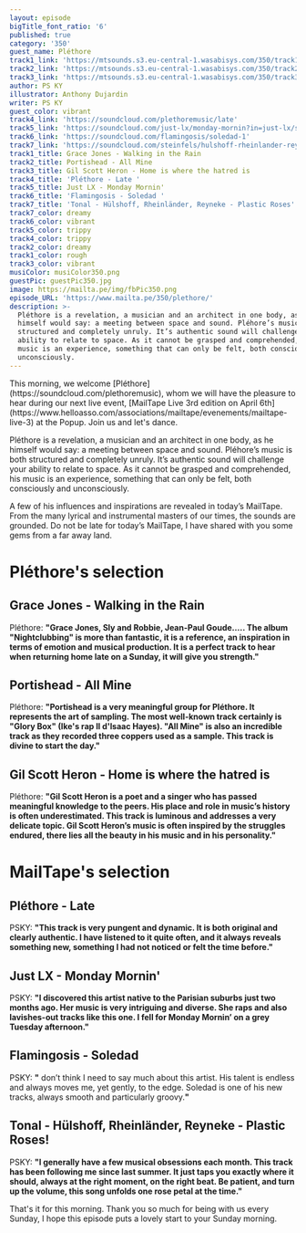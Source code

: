 ```yaml
---
layout: episode
bigTitle_font_ratio: '6'
published: true
category: '350'
guest_name: Pléthore
track1_link: 'https://mtsounds.s3.eu-central-1.wasabisys.com/350/track1.mp3'
track2_link: 'https://mtsounds.s3.eu-central-1.wasabisys.com/350/track2.mp3'
track3_link: 'https://mtsounds.s3.eu-central-1.wasabisys.com/350/track3.mp3'
author: PS KY
illustrator: Anthony Dujardin
writer: PS KY
guest_color: vibrant
track4_link: 'https://soundcloud.com/plethoremusic/late'
track5_link: 'https://soundcloud.com/just-lx/monday-mornin?in=just-lx/sets/move-your-mind-free-your-body'
track6_link: 'https://soundcloud.com/flamingosis/soledad-1'
track7_link: 'https://soundcloud.com/steinfels/hulshoff-rheinlander-reynecke-plastic-roses'
track1_title: Grace Jones - Walking in the Rain
track2_title: Portishead - All Mine
track3_title: Gil Scott Heron - Home is where the hatred is
track4_title: 'Pléthore - Late '
track5_title: Just LX - Monday Mornin'
track6_title: 'Flamingosis - Soledad '
track7_title: 'Tonal - Hülshoff, Rheinländer, Reyneke - Plastic Roses'
track7_color: dreamy
track6_color: vibrant
track5_color: trippy
track4_color: trippy
track2_color: dreamy
track1_color: rough
track3_color: vibrant
musiColor: musiColor350.png
guestPic: guestPic350.jpg
image: https://mailta.pe/img/fbPic350.png
episode_URL: 'https://www.mailta.pe/350/plethore/'
description: >-
  Pléthore is a revelation, a musician and an architect in one body, as he
  himself would say: a meeting between space and sound. Pléhore’s music is both
  structured and completely unruly. It’s authentic sound will challenge your
  ability to relate to space. As it cannot be grasped and comprehended, his
  music is an experience, something that can only be felt, both consciously and
  unconsciously.
---
```

<p id="introduction">This morning, we welcome [Pléthore](https://soundcloud.com/plethoremusic), whom we will have the pleasure to hear during our next live event, [MailTape Live 3rd edition on April 6th](https://www.helloasso.com/associations/mailtape/evenements/mailtape-live-3) at the Popup. Join us and let's dance.</p>
  
Pléthore is a revelation, a musician and an architect in one body, as he himself would say: a meeting between space and sound. Pléhore’s music is both structured and completely unruly. It’s authentic sound will challenge your ability to relate to space. As it cannot be grasped and comprehended, his music is an experience, something that can only be felt, both consciously and unconsciously. 
  
A few of his influences and inspirations are revealed in today’s MailTape. From the many lyrical and instrumental masters of our times, the sounds are grounded. Do not be late for today’s MailTape, I have shared with you some gems from a far away land.


# Pléthore's selection


## Grace Jones - Walking in the Rain
Pléthore: **"**Grace Jones, Sly and Robbie, Jean-Paul Goude….. The album "Nightclubbing" is more than fantastic, it is a reference, an inspiration in terms of emotion and musical production. It is a perfect track to hear when returning home late on a Sunday, it will give you strength.**"**

## Portishead - All Mine
Pléthore: **"**Portishead is a very meaningful group for Pléthore. It represents the art of sampling. The most well-known track certainly is "Glory Box" (Ike's rap II d'Isaac Hayes). "All Mine" is also an incredible track as they recorded three coppers used as a sample. This track is divine to start the day.**"**

## Gil Scott Heron - Home is where the hatred is
Pléthore: **"**Gil Scott Heron is a poet and a singer who has passed meaningful knowledge to the peers. His place and role in music’s history is often underestimated. This track is luminous and addresses a very delicate topic. Gil Scott Heron’s music is often inspired by the struggles endured, there lies all the beauty in his music and in his personality.**"**


# MailTape's selection

## Pléthore - Late 
PSKY: **"**This track is very pungent and dynamic. It is both original and clearly authentic. I have listened to it quite often, and it always reveals something new, something I had not noticed or felt the time before.**"**

## Just LX - Monday Mornin'
PSKY: **"**I discovered this artist native to the Parisian suburbs just two months ago. Her music is very intriguing and diverse. She raps and also lavishes-out tracks like this one. I fell for Monday Mornin’ on a grey Tuesday afternoon.**"**

## Flamingosis - Soledad 
PSKY: **"** don’t think I need to say much about this artist. His talent is endless and always moves me, yet gently, to the edge. Soledad is one of his new tracks, always smooth and particularly groovy.**"**

## Tonal - Hülshoff, Rheinländer, Reyneke - Plastic Roses!
PSKY: **"**I generally have a few musical obsessions each month. This track has been following me since last summer. It just taps you exactly where it should, always at the right moment, on the right beat. Be patient, and turn up the volume, this song unfolds one rose petal at the time.**"**

<p id="outroduction">That's it for this morning. Thank you so much for being with us every Sunday, I hope this episode puts a lovely start to your Sunday morning.</p>
